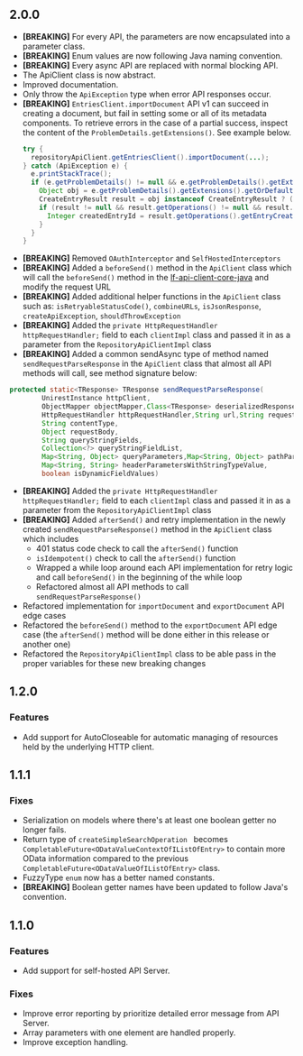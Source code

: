 ## 2.0.0

- **[BREAKING]** For every API, the parameters are now encapsulated into a parameter class.
- **[BREAKING]** Enum values are now following Java naming convention.
- **[BREAKING]** Every async API are replaced with normal blocking API.
- The ApiClient class is now abstract.
- Improved documentation.
- Only throw the `ApiException` type when error API responses occur.
- **[BREAKING]** `EntriesClient.importDocument` API v1 can succeed in creating a document, but fail in setting some or all of its metadata components. To retrieve errors in the case of a partial success, inspect the content of the `ProblemDetails.getExtensions()`. See example below.
  ```java
  try {
    repositoryApiClient.getEntriesClient().importDocument(...);
  } catch (ApiException e) {
    e.printStackTrace();
    if (e.getProblemDetails() != null && e.getProblemDetails().getExtensions() != null) {
      Object obj = e.getProblemDetails().getExtensions().getOrDefault(CreateEntryResult.class.getSimpleName(), null);
      CreateEntryResult result = obj instanceof CreateEntryResult ? (CreateEntryResult) obj : null;
      if (result != null && result.getOperations() != null && result.getOperations().getEntryCreate() != null) {
        Integer createdEntryId = result.getOperations().getEntryCreate().getEntryId();
      }
    }
  }
  ```
- **[BREAKING]** Removed `OAuthInterceptor` and `SelfHostedInterceptors` 
- **[BREAKING]** Added a `beforeSend()` method in the `ApiClient` class which will call the `beforeSend()` method in the [lf-api-client-core-java](https://github.com/Laserfiche/lf-api-client-core-java) and modify the request URL
- **[BREAKING]** Added additional helper functions in the `ApiClient` class such as: `isRetryableStatusCode()`, `combineURLs`, `isJsonResponse`, `createApiException`, `shouldThrowException`
- **[BREAKING]** Added the `private HttpRequestHandler httpRequestHandler;` field to each `clientImpl` class and passed it in as a parameter from the `RepositoryApiClientImpl` class
- **[BREAKING]** Added a common sendAsync type of method named `sendRequestParseResponse` in the `ApiClient` class that almost all API methods will call, see method signature below:
```java
protected static<TResponse> TResponse sendRequestParseResponse(
        UnirestInstance httpClient,
        ObjectMapper objectMapper,Class<TResponse> deserializedResponseType,
        HttpRequestHandler httpRequestHandler,String url,String requestMethod,
        String contentType,
        Object requestBody,
        String queryStringFields,
        Collection<?> queryStringFieldList,
        Map<String, Object> queryParameters,Map<String, Object> pathParameters,
        Map<String, String> headerParametersWithStringTypeValue,
        boolean isDynamicFieldValues)
```
- **[BREAKING]** Added the `private HttpRequestHandler httpRequestHandler;` field to each `clientImpl` class and passed it in as a parameter from the `RepositoryApiClientImpl` class
- **[BREAKING]** Added `afterSend()` and retry implementation in the newly created `sendRequestParseResponse()` method in the `ApiClient` class which includes
  - 401 status code check to call the `afterSend()` function
  - `isIdempotent()` check to call the `afterSend()` function 
  - Wrapped a while loop around each API implementation for retry logic and call `beforeSend()` in the beginning of the while loop
  - Refactored almost all API methods to call `sendRequestParseResponse()`
- Refactored implementation for `importDocument` and `exportDocument` API edge cases
- Refactored the `beforeSend()` method to the `exportDocument` API edge case (the `afterSend()` method will be done either in this release or another one)
- Refactored the `RepositoryApiClientImpl` class to be able pass in the proper variables for these new breaking changes

## 1.2.0

### Features

- Add support for AutoCloseable for automatic managing of resources held by the underlying HTTP client.

## 1.1.1

### Fixes

- Serialization on models where there's at least one boolean getter no longer fails.
- Return type of `createSimpleSearchOperation ` becomes `CompletableFuture<ODataValueContextOfIListOfEntry>` to contain more OData information compared to the previous `CompletableFuture<ODataValueOfIListOfEntry>` class.
- FuzzyType `enum` now has a better named constants.
- **[BREAKING]** Boolean getter names have been updated to follow Java's convention.

## 1.1.0

### Features

- Add support for self-hosted API Server.

### Fixes

- Improve error reporting by prioritize detailed error message from API Server.
- Array parameters with one element are handled properly.
- Improve exception handling.
